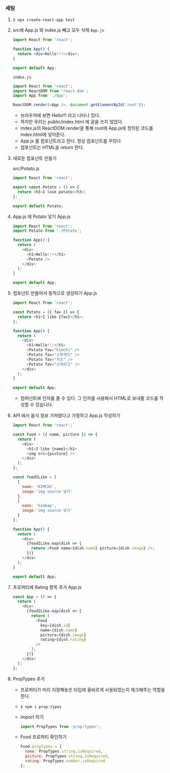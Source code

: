 ### 세팅

1. `$ npx create-react-app test `

2. src에 App.js 와 index.js 빼고 모두 삭제
   `App.js`

   ```javascript
   import React from 'react';
   
   function App() {
     return <div>Hello!!!</div>;
   }
   
   export default App;
   
   ```

   `index.js`

   ```javascript
   import React from 'react';
   import ReactDOM from 'react-dom';
   import App from './App';
   
   ReactDOM.render(<App />, document.getElementById('root'));
   
   ```

   * 브라우저에 보면 Hello!!! 라고 나타나 있다.
   * 하지만 우리는 public/index.html 에 글을 쓰지 않았다.
   * index.js의 ReactDOM.render을 통해 root에 App.js에 정의된 코드를 index.html에 넣어준다.
   * App.js 를 컴포넌트라고 한다. 항상 컴포넌트를 꾸민다. 
   * 컴포넌트는 HTML을 return 한다.

3. 새로운 컴포넌트 만들기

   src/Potato.js

   ```javascript
   import React from 'react';
   
   export const Potato = () => {
     return <h3>I love potato</h3>;
   };
   
   export default Potato;
   
   ```

4. App.js 에 Potato 넣기
   App.js

   ```javascript
   import React from 'react';
   import Potato from './Potato';
   
   function App() {
     return (
       <div>
         <h1>Hello!!!</h1>
         <Potato />
       </div>
     );
   }
   
   export default App;
   
   ```

5. 컴포넌트 만들어서 동적으로 생성하기
   App.js

   ```javascript
   import React from 'react';
   
   const Potato = ({ fav }) => {
     return <h1>I like {fav}</h1>;
   };
   
   function App() {
     return (
       <div>
         <h1>Hello!!!</h1>
         <Potato fav="kimchi" />
         <Potato fav="스파게티" />
         <Potato fav="치즈" />
         <Potato fav="스테이크" />
       </div>
     );
   }
   
   export default App;
   
   ```

   * 컴퍼넌트에 인자를 줄 수 있다. 그 인자를 사용해서 HTML로 보내줄 코드를 작성할 수 있습니다.

6. API 에서 음식 정보 가져왔다고 가정하고 App.js 작성하기

   ```javascript
   import React from 'react';
   
   const Food = ({ name, picture }) => {
     return (
       <div>
         <h1>I like {name}</h1>
         <img src={picture} />
       </div>
     );
   };
   
   const foodILike = [
     {
       name: 'KIMCHI',
       image:'img source 넣기'
     },
     {
       name: 'Gimbap',
       image:'img source 넣기'
     }
   ];
   
   function App() {
     return (
       <div>
         {foodILike.map(dish => {
           return <Food name={dish.name} picture={dish.image} />;
         })}
       </div>
     );
   }
   
   export default App;
   
   ```

7. 프로퍼티에 Rating 항목 추가
   App.js

   ```javascript
   const App = () => {
     return (
       <div>
         {foodILike.map(dish => {
           return (
             <Food
               key={dish.id}
               name={dish.name}
               picture={dish.image}
               rating={dish.rating}
             />
           );
         })}
       </div>
     );
   };
   ```

8. PropTypes 추가

   * 프로퍼티가 미리 지정해놓은 타입에 올바르게 사용되었는지 체크해주는 역할을 한다.

   * `$ npm i prop-types`

   * import 하기

     ```javascript
     import PropTypes from 'prop-types';
     ```

   * Food 프로퍼티 확인하기

     ```javascript
     Food.propTypes = {
       name: PropTypes.string.isRequired,
       picture: PropTypes.string.isRequired,
       rating: PropTypes.number.isRequired
     };
     ```

     

